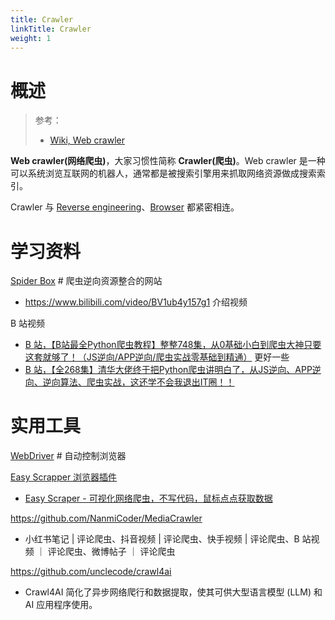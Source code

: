```yaml
---
title: Crawler
linkTitle: Crawler
weight: 1
---
```


# 概述

> 参考：
>
> - [Wiki, Web crawler](https://en.wikipedia.org/wiki/Web_crawler)

**Web crawler(网络爬虫)**，大家习惯性简称 **Crawler(爬虫)**。Web crawler 是一种可以系统浏览互联网的机器人，通常都是被搜索引擎用来抓取网络资源做成搜索索引。

Crawler 与 [Reverse engineering](/docs/7.信息安全/Reverse%20engineering/Reverse%20engineering.md)、[Browser](/docs/Web/Browser/Browser.md) 都紧密相连。

# 学习资料

[Spider Box](https://spiderbox.cn/) # 爬虫逆向资源整合的网站

- https://www.bilibili.com/video/BV1ub4y157g1 介绍视频

B 站视频

- [B 站，【B站最全Python爬虫教程】整整748集，从0基础小白到爬虫大神只要这套就够了！（JS逆向/APP逆向/爬虫实战零基础到精通）](https://www.bilibili.com/video/BV1ew411K7nB) 更好一些
- [B 站，【全268集】清华大佬终于把Python爬虫讲明白了，从JS逆向、APP逆向、逆向算法、爬虫实战，这还学不会我退出IT圈！！](https://www.bilibili.com/video/BV178411i7yR/)

# 实用工具

[WebDriver](/docs/Web/Browser%20automation/WebDriver.md) # 自动控制浏览器

[Easy Scrapper 浏览器插件](https://chromewebstore.google.com/detail/easy-scraper-free-web-scr/ibdncfidcgeammedkdhoopophkkhcbme)

- [Easy Scraper - 可视化网络爬虫，不写代码，鼠标点点获取数据](https://www.bilibili.com/video/BV1jx4y1S75U)

https://github.com/NanmiCoder/MediaCrawler

- 小红书笔记 | 评论爬虫、抖音视频 | 评论爬虫、快手视频 | 评论爬虫、B 站视频 ｜ 评论爬虫、微博帖子 ｜ 评论爬虫

https://github.com/unclecode/crawl4ai

- Crawl4AI 简化了异步网络爬行和数据提取，使其可供大型语言模型 (LLM) 和 AI 应用程序使用。
